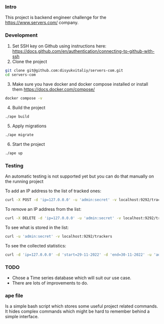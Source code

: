 ### Intro

This project is backend engineer challenge for the https://www.servers.com/ company.

### Development

1. Set SSH key on Github using instructions here: https://docs.github.com/en/authentication/connecting-to-github-with-ssh
2. Clone the project

```sh
git clone git@github.com:disyukvitaliy/servers-com.git
cd servers-com
```

3. Make sure you have docker and docker compose installed or install them https://docs.docker.com/compose/

```sh
docker compose -v
```

4. Build the project

```sh
./ape build
```

5. Apply migrations

```sh
./ape migrate
```

6. Start the project

```sh
./ape up
```

### Testing
An automatic testing is not supported yet but you can do that manually on the running project

To add an IP address to the list of tracked ones:

```sh
curl -X POST -d 'ip=127.0.0.0' -u 'admin:secret' -v localhost:9292/trackers
```

To remove an IP address from the list:

```sh
curl -X DELETE -d 'ip=127.0.0.0' -u 'admin:secret' -v localhost:9292/trackers
```

To see what is stored in the list:

```sh
curl -u 'admin:secret' -v localhost:9292/trackers
```

To see the collected statistics:

```sh
curl -d 'ip=127.0.0.0' -d 'start=29-11-2022' -d 'end=30-11-2022' -u 'admin:secret' -v localhost:9292/tracker_statistics
```

### TODO

* Chose a Time series database which will suit our use case.
* There are lots of improvements to do.

### ape file
Is a simple bash script which stores some useful project related commands. It hides complex commands which might be hard to remember behind a simple interface.
